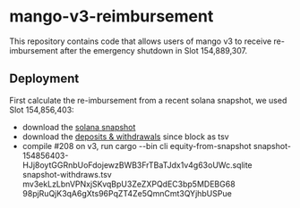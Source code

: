 # mango-v3-reimbursement

This repository contains code that allows users of mango v3 to receive re-imbursement after the emergency shutdown in Slot 154,889,307. 

## Deployment

First calculate the re-imbursement from a recent solana snapshot, we used Slot 154,856,403:
- download the [solana snapshot](https://drive.google.com/file/d/1nYJjW0n2pSpAOwf7kUR_p-Cj2PpS3kcn/view?usp=sharing)
- download the [deposits & withdrawals](https://docs.google.com/spreadsheets/d/1DwtllQeCw3j9-DjNFgxSk_Gl_L8405W9ExjeqvKVjds/edit#gid=0) since block as tsv
- compile #208 on v3, run cargo --bin cli equity-from-snapshot snapshot-154856403-HJj8oytGGRnbUoFdojewzBWB3FrTBaTJdx1v4g63oUWc.sqlite snapshot-withdraws.tsv mv3ekLzLbnVPNxjSKvqBpU3ZeZXPQdEC3bp5MDEBG68 98pjRuQjK3qA6gXts96PqZT4Ze5QmnCmt3QYjhbUSPue

